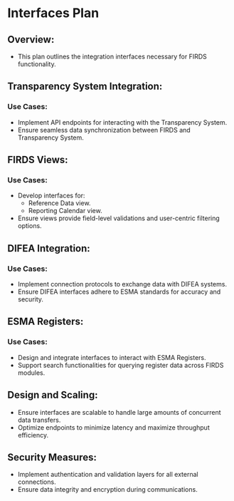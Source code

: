 # Interfaces Plan

## Overview:
- This plan outlines the integration interfaces necessary for FIRDS functionality.

## Transparency System Integration:
### Use Cases:
- Implement API endpoints for interacting with the Transparency System.
- Ensure seamless data synchronization between FIRDS and Transparency System.

## FIRDS Views:
### Use Cases:
- Develop interfaces for:
  - Reference Data view.
  - Reporting Calendar view.
- Ensure views provide field-level validations and user-centric filtering options.

## DIFEA Integration:
### Use Cases:
- Implement connection protocols to exchange data with DIFEA systems.
- Ensure DIFEA interfaces adhere to ESMA standards for accuracy and security.

## ESMA Registers:
### Use Cases:
- Design and integrate interfaces to interact with ESMA Registers.
- Support search functionalities for querying register data across FIRDS modules.

## Design and Scaling:
- Ensure interfaces are scalable to handle large amounts of concurrent data transfers.
- Optimize endpoints to minimize latency and maximize throughput efficiency.

## Security Measures:
- Implement authentication and validation layers for all external connections.
- Ensure data integrity and encryption during communications.